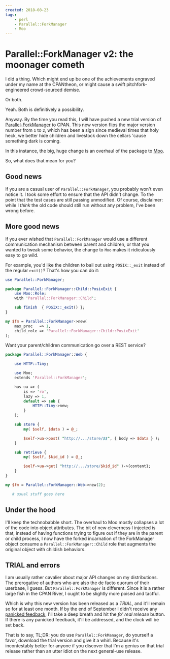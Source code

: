 ```yaml
---
created: 2018-08-23
tags: 
    - perl 
    - Parallel::ForkManager 
    - Moo
---
```


# Parallel::ForkManager v2: the moonager cometh 

I did a thing. Which might end up be one of the achievements engraved under my name
at the CPANtheon, or might cause a swift pitchfork-engineered crowd-sourced
demise. 

Or both. 

Yeah. Both is definitively a possibility.

Anyway. By the time you read this, I will have pushed a new trial version
of [Parallel-ForkManager](cpan:Parallel-ForkManager) to CPAN. This new version
flips the major version number from `1` to `2`, which has been a sign 
since medieval times that holy heck, we better hide children and livestock 
down the cellars 'cause something dark is coming.

In this instance, the big, huge change is an 
overhaul of the package to [Moo](cpan:Moo).

So, what does that mean for you? 

## Good news

If you are a casual user of `Parallel::ForkManager`,
you probably won't even notice it. I took some effort to ensure that 
the API didn't change. To the point that the test cases are still passing
unmodified. Of course, disclaimer: while I *think*
the old code should still run without any problem, I've been wrong
before.

## More good news 

If you ever wished that `Parallel::ForkManager`
would use a different communication mechanism between parent and children, or
that you wanted to tweak some behavior, the change to `Moo` makes it 
ridiculously easy to go wild. 

For example, you'd like the children to bail out using `POSIX::_exit` instead
of the regular `exit()`? That's how you can do it:

```perl
use Parallel::ForkManager;

package Parallel::ForkManager::Child::PosixExit {
    use Moo::Role;
    with 'Parallel::ForkManager::Child';

    sub finish  { POSIX::_exit() };
}

my $fm = Parallel::ForkManager->new(
    max_proc   => 1,
    child_role => 'Parallel::ForkManager::Child::PosixExit'
);
```

Want your parent/children communication go over a REST service?

```perl
package Parallel::ForkManager::Web {

    use HTTP::Tiny;

    use Moo;
    extends 'Parallel::ForkManager';

    has ua => (
        is => 'ro',
        lazy => 1,
        default => sub {
            HTTP::Tiny->new;
        }
    );

    sub store {
        my( $self, $data ) = @_;

        $self->ua->post( "http://.../store/$$", { body => $data } );
    }

    sub retrieve {
        my( $self, $kid_id ) = @_;

        $self->ua->get( "http://.../store/$kid_id" )->{content};
    }
}

my $fm = Parallel::ForkManager::Web->new(2);

   # usual stuff goes here

```

## Under the hood

I'll keep the technobabble short. The overhaul to Moo mostly collapses a
lot of the code into object attributes. The bit of new cleverness I injected 
is that, instead of having functions trying to figure out if they are in the
parent or child process, I now have the forked incarnation of the 
ForkManager object consume a `Parallel::ForkManager::Child` role that
augments the original object with childish behaviors.

## TRIAL and errors

I am usually rather cavalier about major API changes on 
my distributions. The prerogative of authors who are also
the de facto quorum of their userbase, I guess.  But
`Parallel::ForkManager` is different.
Since it is a rather large fish in the CPAN River,
I ought to be slightly more poised and tactful. 

Which is why this new version 
has been released as a *TRIAL*, and it'll remain so for at least one month. If
by the end of September I didn't receive any [panicked
feedback](https://github.com/dluxhu/perl-parallel-forkmanager/issues), I'll take a
deep breath and hit the *fo' real release* button. If there is any panicked 
feedback, it'll be addressed, and the clock will be set back.

That is to say, TL;DR: you do use `Parallel::ForkManager`, do yourself a 
favor, download the trial version and give it a whirl. Because it's
incontestably better for anyone if you discover that I'm a genius on that trial 
release rather than an utter idiot on the next general-use release.




